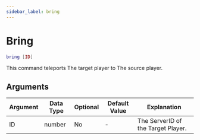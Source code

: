 ```yaml
---
sidebar_label: bring
---
```


# Bring

```lua
bring [ID]
```

This command teleports The target player to The source player.

## Arguments

| Argument | Data Type | Optional | Default Value | Explanation                        |
| -------- | --------- | -------- | ------------- | ---------------------------------- |
| ID       | number    | No       | -             | The ServerID of the Target Player. |
